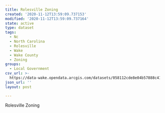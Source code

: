 ```yaml
---
title: Rolesville Zoning
created: '2020-11-12T13:59:09.737153'
modified: '2020-11-12T13:59:09.737164'
state: active
type: dataset
tags:
  - Nc
  - North Carolina
  - Rolesville
  - Wake
  - Wake County
  - Zoning
groups:
  - Local Government
csv_url: >-
  https://data-wake.opendata.arcgis.com/datasets/058112cde8e04b57888c419215adc0ac_24.csv?outSR=%7B%22latestWkid%22%3A2264%2C%22wkid%22%3A102719%7D
json_url: ''
layout: post

---
```

Rolesville Zoning
